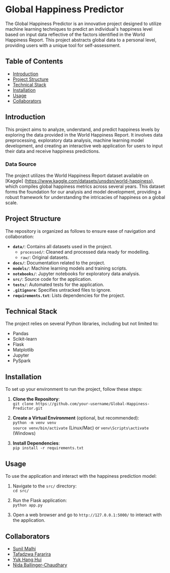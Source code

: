 # Global Happiness Predictor

The Global Happiness Predictor is an innovative project designed to utilize machine learning techniques to predict an individual's happiness level based on input data reflective of the factors identified in the World Happiness Report. This project abstracts global data to a personal level, providing users with a unique tool for self-assessment.

## Table of Contents
- [Introduction](#introduction)
- [Project Structure](#project-structure)
- [Technical Stack](#dependencies)
- [Installation](#installation)
- [Usage](#usage)
- [Collaborators](#collaborators)

## <a id="introduction"></a>Introduction

This project aims to analyze, understand, and predict happiness levels by exploring the data provided in the World Happiness Report. It involves data preprocessing, exploratory data analysis, machine learning model development, and creating an interactive web application for users to input their data and receive happiness predictions.

### Data Source

The project utilizes the World Happiness Report dataset available on [Kaggle] (https://www.kaggle.com/datasets/unsdsn/world-happiness), which compiles global happiness metrics across several years. This dataset forms the foundation for our analysis and model development, providing a robust framework for understanding the intricacies of happiness on a global scale.

## <a id="project-structure"></a>Project Structure

The repository is organized as follows to ensure ease of navigation and collaboration:

- **`data/`**: Contains all datasets used in the project.
  - `processed/`: Cleaned and processed data ready for modelling.
  - `raw/`: Original datasets.
- **`docs/`**: Documentation related to the project.
- **`models/`**: Machine learning models and training scripts.
- **`notebooks/`**: Jupyter notebooks for exploratory data analysis.
- **`src/`**: Source code for the application.
- **`tests/`**: Automated tests for the application.
- **`.gitignore`**: Specifies untracked files to ignore.
- **`requirements.txt`**: Lists dependencies for the project.

## <a id="dependencies"></a>Technical Stack

The project relies on several Python libraries, including but not limited to:
- Pandas
- Scikit-learn
- Flask
- Matplotlib
- Jupyter
- PySpark

## <a id="installation"></a>Installation

To set up your environment to run the project, follow these steps:

1. **Clone the Repository**:  
   `git clone https://github.com/your-username/Global-Happiness-Predictor.git`
   
2. **Create a Virtual Environment** (optional, but recommended):  
   `python -m venv venv`  
   `source venv/bin/activate` (Linux/Mac) or `venv\Scripts\activate` (Windows)
   
3. **Install Dependencies**:  
   `pip install -r requirements.txt`

## <a id="usage"></a>Usage

To use the application and interact with the happiness prediction model:

1. Navigate to the `src/` directory:  
   `cd src/`
   
2. Run the Flask application:  
   `python app.py`
   
3. Open a web browser and go to `http://127.0.0.1:5000/` to interact with the application.


## <a id="collaborators"></a>Collaborators 

- [Sunil Malhi](https://github.com/SunilMalhi)
- [Tafadzwa Fararira](https://github.com/BootcampCoderTF)
- [Yuk Hang Hui](https://github.com/alexyhHui)
- [Nida Ballinger-Chaudhary](https://github.com/NidaB-C)

